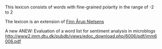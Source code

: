 This lexicon consists of words with fine-grained polarity in the range of -2 to 2

The lexicon is an extension of [Finn Årup Nielsens](https://github.com/fnielsen/afinn)

A new ANEW: Evaluation of a word list for sentiment analysis in microblogs
http://www2.imm.dtu.dk/pubdb/views/edoc_download.php/6006/pdf/imm6006.pdf
